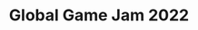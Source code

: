 ---
title: "Global Game Jam 2022"
event-name: "Global Game Jam 2022"
event-date: "2022-01-28"
event-time: ""
event-location: "TBD"
event-bg-img: "img/events/2020_01_31_Global_Game_Jam.svg"
event-description: "Global Game Jam is the largest game jam event in the world taking place in multiple physical locations. It brings together creators of all ages and sizes and encourages collaboration and ingenuity. We at Gamespawn want more people to become excited about game development. That's why Gamespawn is bringing Global Game Jam to U.C. Riverside!"
# details-link: "/ggj"
---